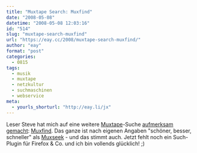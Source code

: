 ```yaml
---
title: "Muxtape Search: Muxfind"
date: "2008-05-08"
datetime: "2008-05-08 12:03:16"
id: "514"
slug: "muxtape-search-muxfind"
url: "https://eay.cc/2008/muxtape-search-muxfind/"
author: "eay"
format: "post"
categories:
  - 0815
tags:
  - musik
  - muxtape
  - netzkultur
  - suchmaschinen
  - webservice
meta:
  - yourls_shorturl: "http://eay.li/jx"
---
```


Leser Steve hat mich auf eine weitere [Muxtape](http://muxtape.com/)\-Suche [aufmerksam gemacht](//eay.cc/2008/muxtape-search-muxseek/#comment-5198): [Muxfind](http://muxfind.com/). Das ganze ist nach eigenen Angaben "schöner, besser, schneller" als [Muxseek](//eay.cc/2008/muxtape-search-muxseek/) - und das stimmt auch. Jetzt fehlt noch ein Such-Plugin für Firefox & Co. und ich bin vollends glücklich! ;)
